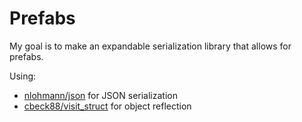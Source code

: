 # Prefabs
 
My goal is to make an expandable serialization library that allows for prefabs.

Using:
- [nlohmann/json](https://www.github.com/nlohmann/json) for JSON serialization
- [cbeck88/visit_struct](https://github.com/cbeck88/visit_struct) for object reflection
